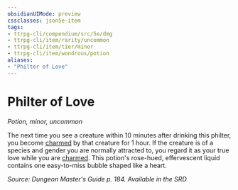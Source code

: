 ```yaml
---
obsidianUIMode: preview
cssclasses: json5e-item
tags:
- ttrpg-cli/compendium/src/5e/dmg
- ttrpg-cli/item/rarity/uncommon
- ttrpg-cli/item/tier/minor
- ttrpg-cli/item/wondrous/potion
aliases: 
- "Philter of Love"
---
```

# Philter of Love
*Potion, minor, uncommon*  



The next time you see a creature within 10 minutes after drinking this philter, you become [charmed](3-Mechanics/CLI/rules/conditions.md#Charmed) by that creature for 1 hour. If the creature is of a species and gender you are normally attracted to, you regard it as your true love while you are [charmed](3-Mechanics/CLI/rules/conditions.md#Charmed). This potion's rose-hued, effervescent liquid contains one easy-to-miss bubble shaped like a heart.

*Source: Dungeon Master's Guide p. 184. Available in the <span title='Systems Reference Document (5.1)'>SRD</span>*